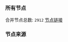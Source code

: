 ### 所有节点
合并节点总数: `2912`
[节点链接](https://raw.githubusercontent.com/rzhy1/11/master/sub/sub_merge_base64.txt)

### 节点来源